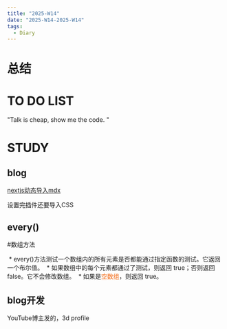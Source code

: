 ```yaml
---
title: "2025-W14"
date: "2025-W14-2025-W14"
tags:
  - Diary
---
```


# 总结







# TO DO LIST
"Talk is cheap, show me the code. "




# STUDY

## blog

[nextjs动态导入mdx](https://nextjs.org/docs/app/building-your-application/configuring/mdx#using-dynamic-imports)

设置完插件还要导入CSS

## every()
#数组方法

 * every()方法测试一个数组内的所有元素是否都能通过指定函数的测试。它返回一个布尔值。
 * 如果数组中的每个元素都通过了测试，则返回 true；否则返回 false。它不会修改数组。
 * 如果是<font color=#F36208>空数组</font>，则返回 true。


## blog开发

YouTube博主发的，3d profile

